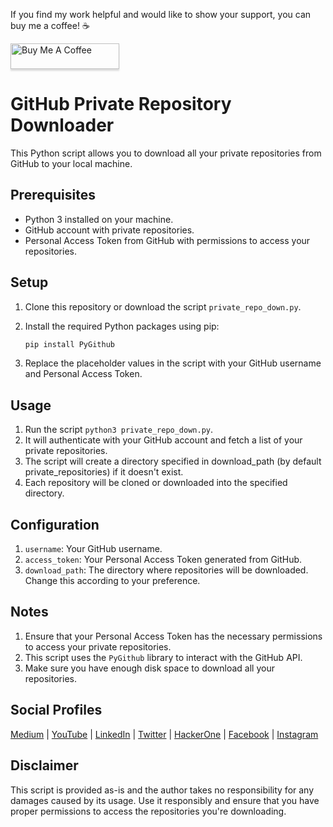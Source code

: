 If you find my work helpful and would like to show your support, you can buy me a coffee! ☕

<a href="https://www.buymeacoffee.com/imusabkhan" target="_blank">
  <img src="https://www.buymeacoffee.com/assets/img/custom_images/orange_img.png" alt="Buy Me A Coffee" style="height: 41px !important;width: 174px !important;box-shadow: 0px 3px 2px 0px rgba(190, 190, 190, 0.5) !important;-webkit-box-shadow: 0px 3px 2px 0px rgba(190, 190, 190, 0.5) !important;">
</a>


# GitHub Private Repository Downloader

This Python script allows you to download all your private repositories from GitHub to your local machine.

## Prerequisites

- Python 3 installed on your machine.
- GitHub account with private repositories.
- Personal Access Token from GitHub with permissions to access your repositories.

## Setup

1. Clone this repository or download the script `private_repo_down.py`.
2. Install the required Python packages using pip:

   ```bash
   pip install PyGithub
3. Replace the placeholder values in the script with your GitHub username and Personal Access Token.

## Usage
1. Run the script `python3 private_repo_down.py`.
2. It will authenticate with your GitHub account and fetch a list of your private repositories.
3. The script will create a directory specified in download_path (by default private_repositories) if it doesn't exist.
4. Each repository will be cloned or downloaded into the specified directory.

## Configuration
1. `username`: Your GitHub username.
2. `access_token`: Your Personal Access Token generated from GitHub.
3. `download_path`: The directory where repositories will be downloaded. Change this according to your preference.

## Notes
1. Ensure that your Personal Access Token has the necessary permissions to access your private repositories.
2. This script uses the `PyGithub` library to interact with the GitHub API.
3. Make sure you have enough disk space to download all your repositories.

## Social Profiles

[Medium](https://medium.com/@imusabkhan) |
[YouTube](https://www.youtube.com/musabkhan) |
[LinkedIn](https://www.linkedin.com/in/musab1995/) |
[Twitter](https://twitter.com/Musab1995) |
[HackerOne](https://hackerone.com/musabkhan) |
[Facebook](https://facebook.com/imusabkhan) |
[Instagram](https://instagram.com/imusabkhan)

## Disclaimer
This script is provided as-is and the author takes no responsibility for any damages caused by its usage. Use it responsibly and ensure that you have proper permissions to access the repositories you're downloading.
